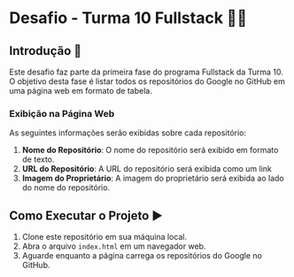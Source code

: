 # Desafio - Turma 10 Fullstack 👩‍💻

## Introdução 🚀

Este desafio faz parte da primeira fase do programa Fullstack da Turma 10. O objetivo desta fase é listar todos os repositórios do Google no GitHub em uma página web em formato de tabela.

### Exibição na Página Web

As seguintes informações serão exibidas sobre cada repositório:

1. **Nome do Repositório**: O nome do repositório será exibido em formato de texto.
2. **URL do Repositório**: A URL do repositório será exibida como um link 
3. **Imagem do Proprietário**: A imagem do proprietário será exibida ao lado do nome do repositório.

## Como Executar o Projeto ▶️

1. Clone este repositório em sua máquina local.
2. Abra o arquivo `index.html` em um navegador web.
3. Aguarde enquanto a página carrega os repositórios do Google no GitHub.


